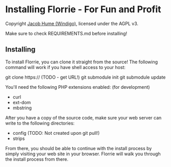 
Installing Florrie - For Fun and Profit
========

Copyright [Jacob Hume (Windigo)](http://fragdev.com/), licensed
under the AGPL v3.

Make sure to check REQUIREMENTS.md before installing!

Installing
--------

To install Florrie, you can clone it straight from the source! The following
command will work if you have shell access to your host:

git clone https:// (TODO - get URL!)
git submodule init
git submodule update

You'll need the following PHP extensions enabled: (for development)

* curl
* ext-dom
* mbstring

After you have a copy of the source code, make sure your web server can write to
the following directories:

* config (TODO: Not created upon git pull!)
* strips

From there, you should be able to continue with the install process by simply
visiting your web site in your browser. Florrie will walk you through the
install process from there.
